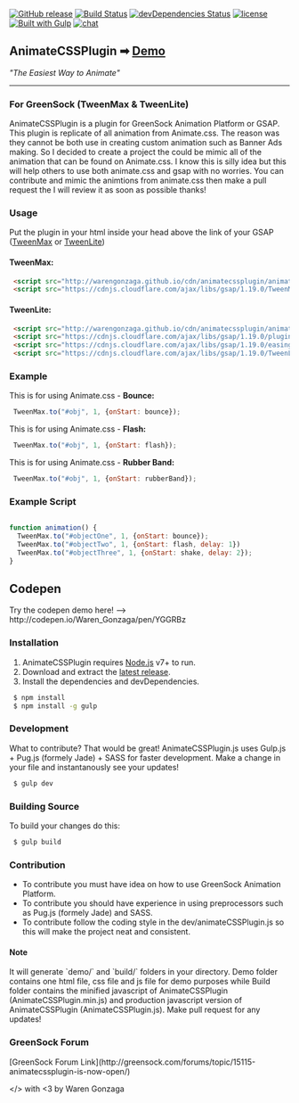 
[![GitHub release](https://img.shields.io/github/release/WarenGonzaga/AnimateCSSPlugin.svg)](https://github.com/WarenGonzaga/AnimateCSSPlugin/releases) [![Build Status](https://travis-ci.org/WarenGonzaga/AnimateCSSPlugin.svg?branch=master)](https://travis-ci.org/WarenGonzaga/AnimateCSSPlugin) [![devDependencies Status](https://david-dm.org/WarenGonzaga/AnimateCSSPlugin/dev-status.svg)](https://david-dm.org/WarenGonzaga/AnimateCSSPlugin?type=dev) [![license](https://img.shields.io/badge/license-MIT-blue.svg)](https://opensource.org/licenses/MIT) [![Built with Gulp](https://img.shields.io/badge/Built%20with-GULP-%23CF4646.svg)](http://gulpjs.com/) [![chat](https://img.shields.io/badge/chat-gitter-green.svg)](https://gitter.im/animatecssplugin/Lobby)

## AnimateCSSPlugin ➡ [Demo](http://warengonzaga.github.io/sites/animatecssplugin.html) 
<i>"The Easiest Way to Animate"</i>
***

### For GreenSock (TweenMax & TweenLite) </h3>
<p> AnimateCSSPlugin is a plugin for GreenSock Animation Platform or GSAP. This plugin is replicate of all animation from Animate.css. The reason was they cannot be both use in creating custom animation such as Banner Ads making. So I decided to create a project the could be mimic all of the animation that can be found on Animate.css. I know this is silly idea but this will help others to use both animate.css and gsap with no worries. You can contribute and mimic the animtions from animate.css then make a pull request the I will review it as soon as possible thanks!

<h3> Usage </h3>
<p>Put the plugin in your html inside your head above the link of your GSAP (<u>TweenMax</u> or <u>TweenLite</u>)</p>

<h4> TweenMax: </h4>

```html
 <script src="http://warengonzaga.github.io/cdn/animatecssplugin/animateCSSPlugin.min.js"></script>
 <script src="https://cdnjs.cloudflare.com/ajax/libs/gsap/1.19.0/TweenMax.min.js"></script>
```

<h4> TweenLite: </h4>

```html
 <script src="http://warengonzaga.github.io/cdn/animatecssplugin/animateCSSPlugin.min.js"></script>
 <script src="https://cdnjs.cloudflare.com/ajax/libs/gsap/1.19.0/plugins/CSSPlugin.min.js"></script>
 <script src="https://cdnjs.cloudflare.com/ajax/libs/gsap/1.19.0/easing/EasePack.min.js"></script>
 <script src="https://cdnjs.cloudflare.com/ajax/libs/gsap/1.19.0/TweenLite.min.js"></script>
```

<h3> Example </h3>

<p>This is for using Animate.css - <b>Bounce:</b></p>

```javascript
 TweenMax.to("#obj", 1, {onStart: bounce});
```

<p>This is for using Animate.css - <b>Flash:</b></p>

```javascript
 TweenMax.to("#obj", 1, {onStart: flash});
```

<p>This is for using Animate.css - <b>Rubber Band:</b></p>

```javascript
 TweenMax.to("#obj", 1, {onStart: rubberBand});
```

<h3> Example Script </h3>

```javascript

function animation() {
  TweenMax.to("#objectOne", 1, {onStart: bounce});
  TweenMax.to("#objectTwo", 1, {onStart: flash, delay: 1})
  TweenMax.to("#objectThree", 1, {onStart: shake, delay: 2});
}

```

<h2> Codepen </h2>
Try the codepen demo here! --> http://codepen.io/Waren_Gonzaga/pen/YGGRBz

<h3> Installation </h3>

1. AnimateCSSPlugin requires [Node.js](https://nodejs.org/) v7+ to run.
2. Download and extract the [latest release](https://github.com/WarenGonzaga/AnimateCSSPlugin/releases).
3. Install the dependencies and devDependencies.

```sh
 $ npm install
 $ npm install -g gulp
```

<h3> Development </h3>
What to contribute? That would be great!
AnimateCSSPlugin.js uses Gulp.js + Pug.js (formely Jade) + SASS for faster development. Make a change in your file and instantanously see your updates!

```sh
 $ gulp dev
```

<h3> Building Source </h3>
To build your changes do this:

```sh
 $ gulp build
```

<h3> Contribution </h3>

* To contribute you must have idea on how to use GreenSock Animation Platform.
* To contribute you should have experience in using preprocessors such as Pug.js (formely Jade) and SASS.
* To contribute follow the coding style in the dev/animateCSSPlugin.js so this will make the project neat and consistent.

<h4>Note</h4>
It will generate `demo/` and `build/` folders in your directory. Demo folder contains one html file, css file and js file for demo purposes while Build folder contains the minified javascript of AnimateCSSPlugin (AnimateCSSPlugin.min.js) and production javascript version of AnimateCSSPlugin (AnimateCSSPlugin.js). Make pull request for any updates!

<h3> GreenSock Forum </h3>
[GreenSock Forum Link](http://greensock.com/forums/topic/15115-animatecssplugin-is-now-open/)

</> with <3 by Waren Gonzaga
